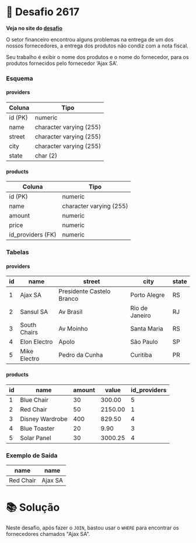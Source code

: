 # 📖 Desafio 2617

**Veja no site do [desafio](https://www.beecrowd.com.br/judge/pt/problems/view/2617)**

O setor financeiro encontrou alguns problemas na entrega de um dos nossos fornecedores, a entrega dos produtos não condiz com a nota fiscal.

Seu trabalho é exibir o nome dos produtos e o nome do fornecedor, para os produtos fornecidos pelo fornecedor ‘Ajax SA’.

### Esquema

#### **providers**

| Coluna  | Tipo                    |
| ------- | ----------------------- |
| id (PK) | numeric                 |
| name    | character varying (255) |
| street  | character varying (255) |
| city    | character varying (255) |
| state   | char (2)                |

#### **products**

| Coluna            | Tipo                    |
| ----------------- | ----------------------- |
| id (PK)           | numeric                 |
| name              | character varying (255) |
| amount            | numeric                 |
| price             | numeric                 |
| id_providers (FK) | numeric                 |

### Tabelas

#### **providers**

| id  | name         | street                    | city           | state |
| --- | ------------ | ------------------------- | -------------- | ----- |
| 1   | Ajax SA      | Presidente Castelo Branco | Porto Alegre   | RS    |
| 2   | Sansul SA    | Av Brasil                 | Rio de Janeiro | RJ    |
| 3   | South Chairs | Av Moinho                 | Santa Maria    | RS    |
| 4   | Elon Electro | Apolo                     | São Paulo      | SP    |
| 5   | Mike Electro | Pedro da Cunha            | Curitiba       | PR    |

#### **products**

| id  | name            | amount | value   | id_providers |
| --- | --------------- | ------ | ------- | ------------ |
| 1   | Blue Chair      | 30     | 300.00  | 5            |
| 2   | Red Chair       | 50     | 2150.00 | 1            |
| 3   | Disney Wardrobe | 400    | 829.50  | 4            |
| 4   | Blue Toaster    | 20     | 9.90    | 3            |
| 5   | Solar Panel     | 30     | 3000.25 | 4            |

### Exemplo de Saída

| name      | name    |
| --------- | ------- |
| Red Chair | Ajax SA |

# 📚 Solução

Neste desafio, após fazer o `JOIN`, bastou usar o `WHERE` para encontrar os fornecedores chamados "Ajax SA".
